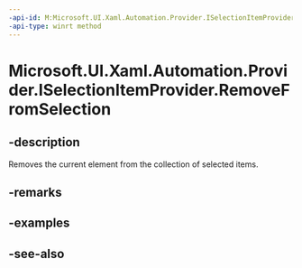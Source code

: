 ```yaml
---
-api-id: M:Microsoft.UI.Xaml.Automation.Provider.ISelectionItemProvider.RemoveFromSelection
-api-type: winrt method
---
```


<!-- Method syntax
public void RemoveFromSelection()
-->

# Microsoft.UI.Xaml.Automation.Provider.ISelectionItemProvider.RemoveFromSelection

## -description
Removes the current element from the collection of selected items.

## -remarks

## -examples

## -see-also
